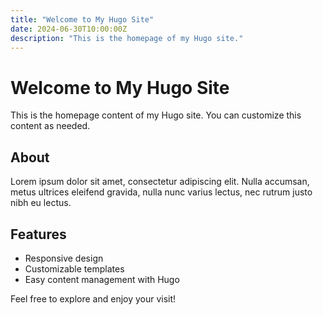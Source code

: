 ```yaml
---
title: "Welcome to My Hugo Site"
date: 2024-06-30T10:00:00Z
description: "This is the homepage of my Hugo site."
---
```


# Welcome to My Hugo Site

This is the homepage content of my Hugo site. You can customize this content as needed.

## About

Lorem ipsum dolor sit amet, consectetur adipiscing elit. Nulla accumsan, metus ultrices eleifend gravida, nulla nunc varius lectus, nec rutrum justo nibh eu lectus.

## Features

- Responsive design
- Customizable templates
- Easy content management with Hugo

Feel free to explore and enjoy your visit!

